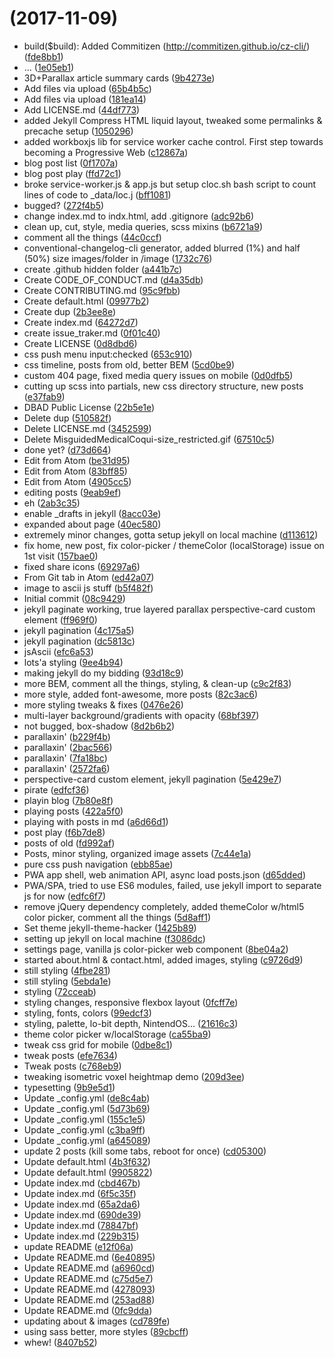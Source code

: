<a name=""></a>
#  (2017-11-09)

* build($build): Added Commitizen (http://commitizen.github.io/cz-cli/) ([fde8bb1](https://github.com/chpmnrssll/chpmnrssll.github.io/commit/fde8bb1))
* ... ([1e05eb1](https://github.com/chpmnrssll/chpmnrssll.github.io/commit/1e05eb1))
* 3D+Parallax article summary cards ([9b4273e](https://github.com/chpmnrssll/chpmnrssll.github.io/commit/9b4273e))
* Add files via upload ([65b4b5c](https://github.com/chpmnrssll/chpmnrssll.github.io/commit/65b4b5c))
* Add files via upload ([181ea14](https://github.com/chpmnrssll/chpmnrssll.github.io/commit/181ea14))
* Add LICENSE.md ([44df773](https://github.com/chpmnrssll/chpmnrssll.github.io/commit/44df773))
* added Jekyll Compress HTML liquid layout, tweaked some permalinks & precache setup ([1050296](https://github.com/chpmnrssll/chpmnrssll.github.io/commit/1050296))
* added workboxjs lib for service worker cache control. First step towards becoming a Progressive Web  ([c12867a](https://github.com/chpmnrssll/chpmnrssll.github.io/commit/c12867a))
* blog post list ([0f1707a](https://github.com/chpmnrssll/chpmnrssll.github.io/commit/0f1707a))
* blog post play ([ffd72c1](https://github.com/chpmnrssll/chpmnrssll.github.io/commit/ffd72c1))
* broke service-worker.js & app.js but setup cloc.sh bash script to count lines of code to _data/loc.j ([bff1081](https://github.com/chpmnrssll/chpmnrssll.github.io/commit/bff1081))
* bugged? ([272f4b5](https://github.com/chpmnrssll/chpmnrssll.github.io/commit/272f4b5))
* change index.md to indx.html, add .gitignore ([adc92b6](https://github.com/chpmnrssll/chpmnrssll.github.io/commit/adc92b6))
* clean up, cut, style, media queries, scss mixins ([b6721a9](https://github.com/chpmnrssll/chpmnrssll.github.io/commit/b6721a9))
* comment all the things ([44c0ccf](https://github.com/chpmnrssll/chpmnrssll.github.io/commit/44c0ccf))
* conventional-changelog-cli generator, added blurred (1%) and half (50%) size images/folder in /image ([1732c76](https://github.com/chpmnrssll/chpmnrssll.github.io/commit/1732c76))
* create .github hidden folder ([a441b7c](https://github.com/chpmnrssll/chpmnrssll.github.io/commit/a441b7c))
* Create CODE_OF_CONDUCT.md ([d4a35db](https://github.com/chpmnrssll/chpmnrssll.github.io/commit/d4a35db))
* Create CONTRIBUTING.md ([95c9fbb](https://github.com/chpmnrssll/chpmnrssll.github.io/commit/95c9fbb))
* Create default.html ([09977b2](https://github.com/chpmnrssll/chpmnrssll.github.io/commit/09977b2))
* Create dup ([2b3ee8e](https://github.com/chpmnrssll/chpmnrssll.github.io/commit/2b3ee8e))
* Create index.md ([64272d7](https://github.com/chpmnrssll/chpmnrssll.github.io/commit/64272d7))
* create issue_traker.md ([0f01c40](https://github.com/chpmnrssll/chpmnrssll.github.io/commit/0f01c40))
* Create LICENSE ([0d8dbd6](https://github.com/chpmnrssll/chpmnrssll.github.io/commit/0d8dbd6))
* css push menu input:checked ([653c910](https://github.com/chpmnrssll/chpmnrssll.github.io/commit/653c910))
* css timeline, posts from old, better BEM ([5cd0be9](https://github.com/chpmnrssll/chpmnrssll.github.io/commit/5cd0be9))
* custom 404 page, fixed media query issues on mobile ([0d0dfb5](https://github.com/chpmnrssll/chpmnrssll.github.io/commit/0d0dfb5))
* cutting up scss into partials, new css directory structure, new posts ([e37fab9](https://github.com/chpmnrssll/chpmnrssll.github.io/commit/e37fab9))
* DBAD Public License ([22b5e1e](https://github.com/chpmnrssll/chpmnrssll.github.io/commit/22b5e1e))
* Delete dup ([510582f](https://github.com/chpmnrssll/chpmnrssll.github.io/commit/510582f))
* Delete LICENSE.md ([3452599](https://github.com/chpmnrssll/chpmnrssll.github.io/commit/3452599))
* Delete MisguidedMedicalCoqui-size_restricted.gif ([67510c5](https://github.com/chpmnrssll/chpmnrssll.github.io/commit/67510c5))
* done yet? ([d73d664](https://github.com/chpmnrssll/chpmnrssll.github.io/commit/d73d664))
* Edit from Atom ([be31d95](https://github.com/chpmnrssll/chpmnrssll.github.io/commit/be31d95))
* Edit from Atom ([83bff85](https://github.com/chpmnrssll/chpmnrssll.github.io/commit/83bff85))
* Edit from Atom ([4905cc5](https://github.com/chpmnrssll/chpmnrssll.github.io/commit/4905cc5))
* editing posts ([9eab9ef](https://github.com/chpmnrssll/chpmnrssll.github.io/commit/9eab9ef))
* eh ([2ab3c35](https://github.com/chpmnrssll/chpmnrssll.github.io/commit/2ab3c35))
* enable _drafts in jekyll ([8acc03e](https://github.com/chpmnrssll/chpmnrssll.github.io/commit/8acc03e))
* expanded about page ([40ec580](https://github.com/chpmnrssll/chpmnrssll.github.io/commit/40ec580))
* extremely minor changes, gotta setup jekyll on local machine ([d113612](https://github.com/chpmnrssll/chpmnrssll.github.io/commit/d113612))
* fix home, new post, fix color-picker / themeColor (localStorage) issue on 1st visit ([157bae0](https://github.com/chpmnrssll/chpmnrssll.github.io/commit/157bae0))
* fixed share icons ([69297a6](https://github.com/chpmnrssll/chpmnrssll.github.io/commit/69297a6))
* From Git tab in Atom ([ed42a07](https://github.com/chpmnrssll/chpmnrssll.github.io/commit/ed42a07))
* image to ascii js stuff ([b5f482f](https://github.com/chpmnrssll/chpmnrssll.github.io/commit/b5f482f))
* Initial commit ([08c9429](https://github.com/chpmnrssll/chpmnrssll.github.io/commit/08c9429))
* jekyll paginate working, true layered parallax perspective-card custom element ([ff969f0](https://github.com/chpmnrssll/chpmnrssll.github.io/commit/ff969f0))
* jekyll pagination ([4c175a5](https://github.com/chpmnrssll/chpmnrssll.github.io/commit/4c175a5))
* jekyll pagination ([dc5813c](https://github.com/chpmnrssll/chpmnrssll.github.io/commit/dc5813c))
* jsAscii ([efc6a53](https://github.com/chpmnrssll/chpmnrssll.github.io/commit/efc6a53))
* lots'a styling ([9ee4b94](https://github.com/chpmnrssll/chpmnrssll.github.io/commit/9ee4b94))
* making jekyll do my bidding ([93d18c9](https://github.com/chpmnrssll/chpmnrssll.github.io/commit/93d18c9))
* more BEM, comment all the things, styling, & clean-up ([c9c2f83](https://github.com/chpmnrssll/chpmnrssll.github.io/commit/c9c2f83))
* more style, added font-awesome, more posts ([82c3ac6](https://github.com/chpmnrssll/chpmnrssll.github.io/commit/82c3ac6))
* more styling tweaks & fixes ([0476e26](https://github.com/chpmnrssll/chpmnrssll.github.io/commit/0476e26))
* multi-layer background/gradients with opacity ([68bf397](https://github.com/chpmnrssll/chpmnrssll.github.io/commit/68bf397))
* not bugged, box-shadow ([8d2b6b2](https://github.com/chpmnrssll/chpmnrssll.github.io/commit/8d2b6b2))
* parallaxin' ([b229f4b](https://github.com/chpmnrssll/chpmnrssll.github.io/commit/b229f4b))
* parallaxin' ([2bac566](https://github.com/chpmnrssll/chpmnrssll.github.io/commit/2bac566))
* parallaxin' ([7fa18bc](https://github.com/chpmnrssll/chpmnrssll.github.io/commit/7fa18bc))
* parallaxin' ([2572fa6](https://github.com/chpmnrssll/chpmnrssll.github.io/commit/2572fa6))
* perspective-card custom element, jekyll pagination ([5e429e7](https://github.com/chpmnrssll/chpmnrssll.github.io/commit/5e429e7))
* pirate ([edfcf36](https://github.com/chpmnrssll/chpmnrssll.github.io/commit/edfcf36))
* playin blog ([7b80e8f](https://github.com/chpmnrssll/chpmnrssll.github.io/commit/7b80e8f))
* playing posts ([422a5f0](https://github.com/chpmnrssll/chpmnrssll.github.io/commit/422a5f0))
* playing with posts in md ([a6d66d1](https://github.com/chpmnrssll/chpmnrssll.github.io/commit/a6d66d1))
* post play ([f6b7de8](https://github.com/chpmnrssll/chpmnrssll.github.io/commit/f6b7de8))
* posts of old ([fd992af](https://github.com/chpmnrssll/chpmnrssll.github.io/commit/fd992af))
* Posts, minor styling, organized image assets ([7c44e1a](https://github.com/chpmnrssll/chpmnrssll.github.io/commit/7c44e1a))
* pure css push navigation ([ebb85ae](https://github.com/chpmnrssll/chpmnrssll.github.io/commit/ebb85ae))
* PWA app shell, web animation API, async load posts.json ([d65dded](https://github.com/chpmnrssll/chpmnrssll.github.io/commit/d65dded))
* PWA/SPA, tried to use ES6 modules, failed, use jekyll import to separate js for now ([edfc6f7](https://github.com/chpmnrssll/chpmnrssll.github.io/commit/edfc6f7))
* remove jQuery dependency completely, added themeColor w/html5 color picker, comment all the things ([5d8aff1](https://github.com/chpmnrssll/chpmnrssll.github.io/commit/5d8aff1))
* Set theme jekyll-theme-hacker ([1425b89](https://github.com/chpmnrssll/chpmnrssll.github.io/commit/1425b89))
* setting up jekyll on local machine ([f3086dc](https://github.com/chpmnrssll/chpmnrssll.github.io/commit/f3086dc))
* settings page, vanilla js color-picker web component ([8be04a2](https://github.com/chpmnrssll/chpmnrssll.github.io/commit/8be04a2))
* started about.html & contact.html, added images, styling ([c9726d9](https://github.com/chpmnrssll/chpmnrssll.github.io/commit/c9726d9))
* still styling ([4fbe281](https://github.com/chpmnrssll/chpmnrssll.github.io/commit/4fbe281))
* still styling ([5ebda1e](https://github.com/chpmnrssll/chpmnrssll.github.io/commit/5ebda1e))
* styling ([72cceab](https://github.com/chpmnrssll/chpmnrssll.github.io/commit/72cceab))
* styling changes, responsive flexbox layout ([0fcff7e](https://github.com/chpmnrssll/chpmnrssll.github.io/commit/0fcff7e))
* styling, fonts, colors ([99edcf3](https://github.com/chpmnrssll/chpmnrssll.github.io/commit/99edcf3))
* styling, palette, lo-bit depth, NintendOS... ([21616c3](https://github.com/chpmnrssll/chpmnrssll.github.io/commit/21616c3))
* theme color picker w/localStorage ([ca55ba9](https://github.com/chpmnrssll/chpmnrssll.github.io/commit/ca55ba9))
* tweak css grid for mobile ([0dbe8c1](https://github.com/chpmnrssll/chpmnrssll.github.io/commit/0dbe8c1))
* tweak posts ([efe7634](https://github.com/chpmnrssll/chpmnrssll.github.io/commit/efe7634))
* Tweak posts ([c768eb9](https://github.com/chpmnrssll/chpmnrssll.github.io/commit/c768eb9))
* tweaking isometric voxel heightmap demo ([209d3ee](https://github.com/chpmnrssll/chpmnrssll.github.io/commit/209d3ee))
* typesetting ([9b9e5d1](https://github.com/chpmnrssll/chpmnrssll.github.io/commit/9b9e5d1))
* Update _config.yml ([de8c4ab](https://github.com/chpmnrssll/chpmnrssll.github.io/commit/de8c4ab))
* Update _config.yml ([5d73b69](https://github.com/chpmnrssll/chpmnrssll.github.io/commit/5d73b69))
* Update _config.yml ([155c1e5](https://github.com/chpmnrssll/chpmnrssll.github.io/commit/155c1e5))
* Update _config.yml ([c3ba9ff](https://github.com/chpmnrssll/chpmnrssll.github.io/commit/c3ba9ff))
* Update _config.yml ([a645089](https://github.com/chpmnrssll/chpmnrssll.github.io/commit/a645089))
* update 2 posts (kill some tabs, reboot for once) ([cd05300](https://github.com/chpmnrssll/chpmnrssll.github.io/commit/cd05300))
* Update default.html ([4b3f632](https://github.com/chpmnrssll/chpmnrssll.github.io/commit/4b3f632))
* Update default.html ([9905822](https://github.com/chpmnrssll/chpmnrssll.github.io/commit/9905822))
* Update index.md ([cbd467b](https://github.com/chpmnrssll/chpmnrssll.github.io/commit/cbd467b))
* Update index.md ([6f5c35f](https://github.com/chpmnrssll/chpmnrssll.github.io/commit/6f5c35f))
* Update index.md ([65a2da6](https://github.com/chpmnrssll/chpmnrssll.github.io/commit/65a2da6))
* Update index.md ([690de39](https://github.com/chpmnrssll/chpmnrssll.github.io/commit/690de39))
* Update index.md ([78847bf](https://github.com/chpmnrssll/chpmnrssll.github.io/commit/78847bf))
* Update index.md ([229b315](https://github.com/chpmnrssll/chpmnrssll.github.io/commit/229b315))
* update README ([e12f06a](https://github.com/chpmnrssll/chpmnrssll.github.io/commit/e12f06a))
* Update README.md ([6e40895](https://github.com/chpmnrssll/chpmnrssll.github.io/commit/6e40895))
* Update README.md ([a6960cd](https://github.com/chpmnrssll/chpmnrssll.github.io/commit/a6960cd))
* Update README.md ([c75d5e7](https://github.com/chpmnrssll/chpmnrssll.github.io/commit/c75d5e7))
* Update README.md ([4278093](https://github.com/chpmnrssll/chpmnrssll.github.io/commit/4278093))
* Update README.md ([253ad88](https://github.com/chpmnrssll/chpmnrssll.github.io/commit/253ad88))
* Update README.md ([0fc9dda](https://github.com/chpmnrssll/chpmnrssll.github.io/commit/0fc9dda))
* updating about & images ([cd789fe](https://github.com/chpmnrssll/chpmnrssll.github.io/commit/cd789fe))
* using sass better, more styles ([89cbcff](https://github.com/chpmnrssll/chpmnrssll.github.io/commit/89cbcff))
* whew! ([8407b52](https://github.com/chpmnrssll/chpmnrssll.github.io/commit/8407b52))



